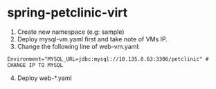 # spring-petclinic-virt

1. Create new namespace (e.g: sample)
2. Deploy mysql-vm.yaml first and take note of VMs IP.
3. Change the following line of web-vm.yaml:

```
Environment="MYSQL_URL=jdbc:mysql://10.135.0.63:3306/petclinic" # CHANGE IP TO MYSQL
```

4. Deploy web-*.yaml
